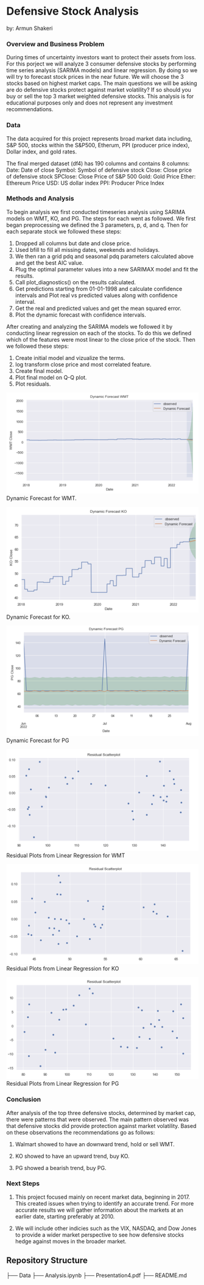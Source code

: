 # Defensive Stock Analysis
by: Armun Shakeri

### Overview and Business Problem

During times of uncertainty investors want to protect their assets from loss. For this porject we will analyze 3 consumer defensive stocks by performing time series analysis (SARIMA models) and linear regression. By doing so we will try to forecast stock prices in the near future. We will choose the 3 stocks based on highest market caps. The main questions we will be asking are do defensive stocks protect against market volatility? If so should you buy or sell the top 3 market weighted defensive stocks. This analysis is for educational purposes only and does not represent any investment recommendations.


### Data

The data acquired for this project represents broad market data including, S&P 500, stocks within the S&P500, Etherum, PPI (producer price index), Dollar index, and gold rates.

The final merged dataset (df4) has 190 columns and contains 8 columns:
Date: Date of close
Symbol: Symbol of defensive stock
Close: Close price of defensive stock
SPClose: Close Price of S&P 500
Gold: Gold Price
Ether: Ethereum Price
USD: US dollar index
PPI: Producer Price Index

### Methods and Analysis

To begin analysis we first conducted timeseries analysis using SARIMA models on WMT, KO, and PG. The steps for each went as followed. We first began preprocessing we defined the 3 parameters, p, d, and q. Then for each separate stock we followed these steps:

1) Dropped all columns but date and close price.
2) Used bfill to fill all missing dates, weekends and holidays. 
3) We then ran a grid pdq and seasonal pdq parameters calculated above and get the best AIC value.
4) Plug the optimal parameter values into a new SARIMAX model and fit the results. 
5) Call plot_diagnostics() on the results calculated.
6) Get predictions starting from 01-01-1998 and calculate confidence intervals and Plot real vs predicted values along with confidence interval.
7) Get the real and predicted values and get the mean squared error. 
8) Plot the dynamic forecast with confidence intervals.

After creating and analyzing the SARIMA models we followed it by conducting linear regression on each of the stocks. To do this we defined which of the features were most linear to the close price of the stock. Then we followed these steps:

1) Create initial model and vizualize the terms. 
2) log transform close price and most correlated feature. 
3) Create final model.
4) Plot final model on Q-Q plot. 
5) Plot residuals. 


![graph1](./Images/DynamicWMT.png)
Dynamic Forecast for WMT. 

![graph2](./Images/DynamicKO.png)
Dynamic Forecast for KO.

![graph3](./Images/DynamicPG.png)
Dynamic Forecast for PG

![graph4](./Images/ResidualsWMT.png)
Residual Plots from Linear Regression for WMT

![graph5](./Images/ResidualsKO.png)
Residual Plots from Linear Regression for KO

![graph6](./Images/ResidualsPG.png)
Residual Plots from Linear Regression for PG

### Conclusion

After analysis of the top three defensive stocks, determined by market cap, there were patterns that were observed. The main pattern observed was that defensive stocks did provide protection against market volatility. Based on these observations the recommendations go as follows:


1) Walmart showed to have an downward trend, hold or sell WMT.


2) KO showed to have an upward trend, buy KO.


3) PG showed a bearish trend, buy PG.


### Next Steps

1) This project focused mainly on recent market data, beginning in 2017. This created issues when trying to identify an accurate trend. For more accurate results we will gather information about the markets at an earlier date, starting preferably at 2010.

2) We will include other indicies such as the VIX, NASDAQ, and Dow Jones to provide a wider market perspective to see how defensive stocks hedge against moves in the broader market.


## Repository Structure

├── Data
├── Analysis.ipynb
├── Presentation4.pdf 
├── README.md 